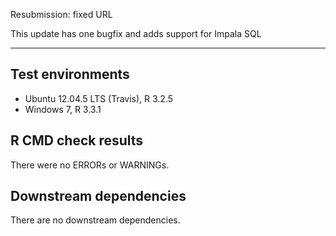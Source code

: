 Resubmission: fixed URL

This update has one bugfix and adds support for Impala SQL

---

## Test environments
* Ubuntu 12.04.5 LTS (Travis), R 3.2.5
* Windows 7, R 3.3.1

## R CMD check results

There were no ERRORs or WARNINGs. 

## Downstream dependencies

There are no downstream dependencies.